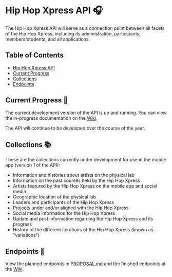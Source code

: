 # Hip Hop Xpress API :headphones:
The Hip Hop Xpress API will serve as a connection point between all facets of the Hip Hop Xpress, including its administration, participants, members/students, and all applications.

## Table of Contents
* [Hip Hop Xpress API](#hip-hop-xpress-api-headphones)
* [Current Progress](#current-progress-hammer)
* [Collections](#collections-books)
* [Endpoints](#endpoints-electric_plug)

## Current Progress :hammer:
The current development version of the API is up and running. You can view the in-progress documentation on the [Wiki](https://github.com/Hip-Hop-Xpress/hhx-api/wiki).

The API will continue to be developed over the course of the year.

## Collections :books:

These are the collections currently under development for use in the mobile app (version 1 of the API):
* Information and histories about artists on the physical lab
* Information on the past courses held by the Hip Hop Xpress
* Artists featured by the Hip Hop Xpress on the mobile app and social media
* Geographic location of the physical lab
* Leaders and participants of the Hip Hop Xpress
* Projects under and/or aligned with the Hip Hop Xpress
* Social media information for the Hip Hop Xpress
* Update and post information regarding the Hip Hop Xpress and its progress
* History of the different iterations of the Hip Hop Xpress (known as "variations")

## Endpoints :electric_plug:
View the planned endpoints in [PROPOSAL.md](PROPOSAL.md) and the finished endpoints at the [Wiki](https://github.com/Hip-Hop-Xpress/hhx-api/wiki/Endpoints).